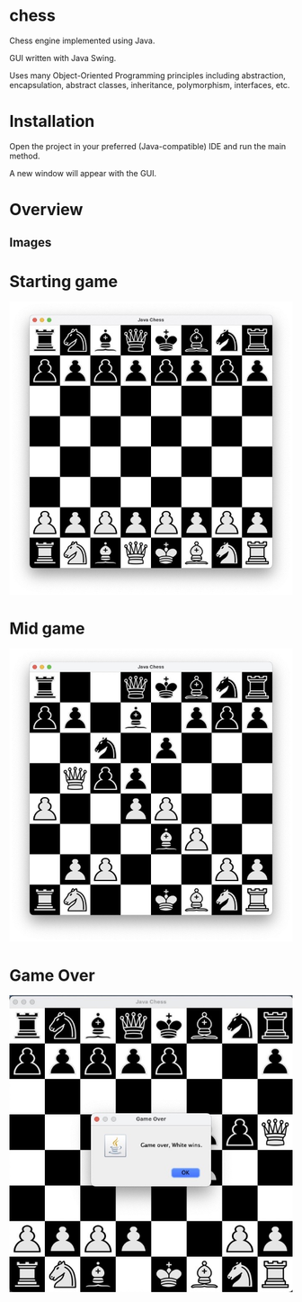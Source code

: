 # chess
Chess engine implemented using Java.

GUI written with Java Swing.

Uses many Object-Oriented Programming principles including abstraction, encapsulation, abstract classes, inheritance, polymorphism, interfaces, etc.

# Installation
Open the project in your preferred (Java-compatible) IDE and run the main method.

A new window will appear with the GUI.

# Overview

## Images

# Starting game
![starting board](src/assets/board/starting-board.jpg)

# Mid game
![Mid-game board](src/assets/board/midgame-board.jpg)

# Game Over
![Game Over board](src/assets/board/game-over-board.jpg)

